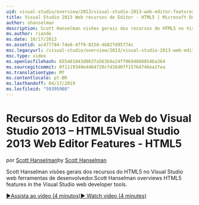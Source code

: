 ```yaml
---
uid: visual-studio/overview/2013/visual-studio-2013-web-editor-features-html5
title: Visual Studio 2013 Web recursos do Editor - HTML5 | Microsoft Docs
author: shanselman
description: Scott Hanselman visões gerais dos recursos do HTML5 no Visual Studio web ferramentas de desenvolvedor.
ms.author: riande
ms.date: 10/17/2013
ms.assetid: ac477784-74e8-4ff9-8150-4b827d95774c
msc.legacyurl: /visual-studio/overview/2013/visual-studio-2013-web-editor-features-html5
msc.type: video
ms.openlocfilehash: 655481043d0637a563b9a24ff0694668854ba364
ms.sourcegitcommit: 0f1119340e4464720cfd16d0ff15764746ea1fea
ms.translationtype: MT
ms.contentlocale: pt-BR
ms.lasthandoff: 04/17/2019
ms.locfileid: "59395908"
---
```

# <a name="visual-studio-2013-web-editor-features---html5"></a><span data-ttu-id="7a2c8-103">Recursos do Editor da Web do Visual Studio 2013 – HTML5</span><span class="sxs-lookup"><span data-stu-id="7a2c8-103">Visual Studio 2013 Web Editor Features - HTML5</span></span>

<span data-ttu-id="7a2c8-104">por [Scott Hanselman](https://github.com/shanselman)</span><span class="sxs-lookup"><span data-stu-id="7a2c8-104">by [Scott Hanselman](https://github.com/shanselman)</span></span>

<span data-ttu-id="7a2c8-105">Scott Hanselman visões gerais dos recursos do HTML5 no Visual Studio web ferramentas de desenvolvedor.</span><span class="sxs-lookup"><span data-stu-id="7a2c8-105">Scott Hanselman overviews HTML5 features in the Visual Studio web developer tools.</span></span>

[<span data-ttu-id="7a2c8-106">&#9654;Assista ao vídeo (4 minutos)</span><span class="sxs-lookup"><span data-stu-id="7a2c8-106">&#9654; Watch video (4 minutes)</span></span>](https://channel9.msdn.com/Blogs/ASP-NET-Site-Videos/visual-studio-2013-web-editor-features-html5)
